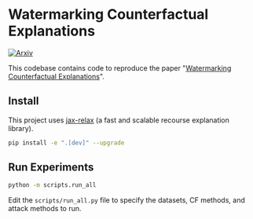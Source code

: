 # Watermarking Counterfactual Explanations

[![Arxiv](https://img.shields.io/badge/Arxiv-2405.18671-orange)](https://arxiv.org/pdf/2405.18671.pdf)

This codebase contains code to reproduce the paper "[Watermarking Counterfactual Explanations](http://arxiv.org/abs/2405.18671)".

## Install

This project uses 
[jax-relax](https://github.com/BirkhoffG/jax-relax/) (a fast and scalable recourse explanation library).

```sh
pip install -e ".[dev]" --upgrade
```

## Run Experiments

```sh
python -m scripts.run_all
```

Edit the `scripts/run_all.py` file to specify the datasets, CF methods, and attack methods to run.
